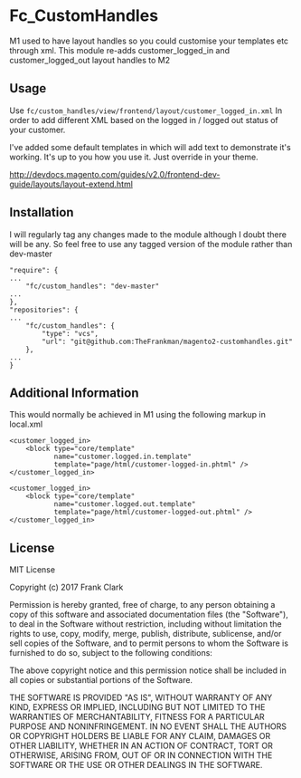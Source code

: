 # Fc_CustomHandles

M1 used to have layout handles so you could customise your templates etc through xml. This module re-adds customer_logged_in and customer_logged_out layout handles to M2

## Usage

Use `fc/custom_handles/view/frontend/layout/customer_logged_in.xml` In order to add different XML based on the logged in / logged out status of your customer.

I've added some default templates in which will add text to demonstrate it's working. It's up to you how you use it. Just override in your theme. 

http://devdocs.magento.com/guides/v2.0/frontend-dev-guide/layouts/layout-extend.html

## Installation

I will regularly tag any changes made to the module although I doubt there will be any. So feel free to use any tagged version of the module rather than dev-master

```
"require": {
...
    "fc/custom_handles": "dev-master"
...
},
"repositories": {
...
    "fc/custom_handles": {
        "type": "vcs",
        "url": "git@github.com:TheFrankman/magento2-customhandles.git"
    },
...
}
```
## Additional Information

This would normally be achieved in M1 using the following markup in local.xml 

```
<customer_logged_in>
    <block type="core/template"
           name="customer.logged.in.template"
           template="page/html/customer-logged-in.phtml" />
</customer_logged_in>

<customer_logged_in>
    <block type="core/template"
           name="customer.logged.out.template"
           template="page/html/customer-logged-out.phtml" />
</customer_logged_in>
```

## License
MIT License

Copyright (c) 2017 Frank Clark

Permission is hereby granted, free of charge, to any person obtaining a copy
of this software and associated documentation files (the "Software"), to deal
in the Software without restriction, including without limitation the rights
to use, copy, modify, merge, publish, distribute, sublicense, and/or sell
copies of the Software, and to permit persons to whom the Software is
furnished to do so, subject to the following conditions:

The above copyright notice and this permission notice shall be included in all
copies or substantial portions of the Software.

THE SOFTWARE IS PROVIDED "AS IS", WITHOUT WARRANTY OF ANY KIND, EXPRESS OR
IMPLIED, INCLUDING BUT NOT LIMITED TO THE WARRANTIES OF MERCHANTABILITY,
FITNESS FOR A PARTICULAR PURPOSE AND NONINFRINGEMENT. IN NO EVENT SHALL THE
AUTHORS OR COPYRIGHT HOLDERS BE LIABLE FOR ANY CLAIM, DAMAGES OR OTHER
LIABILITY, WHETHER IN AN ACTION OF CONTRACT, TORT OR OTHERWISE, ARISING FROM,
OUT OF OR IN CONNECTION WITH THE SOFTWARE OR THE USE OR OTHER DEALINGS IN THE
SOFTWARE.
